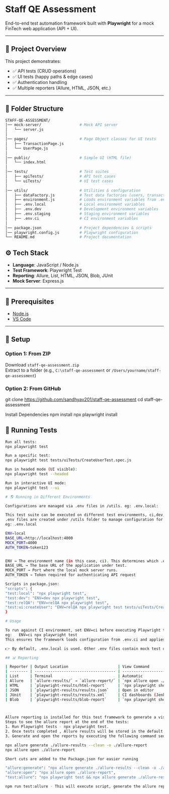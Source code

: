 # Staff QE Assessment

End-to-end test automation framework built with **Playwright** for a mock FinTech web application (API + UI).

---

## 📌 Project Overview
This project demonstrates:
- ✅ API tests (CRUD operations)  
- ✅ UI tests (happy paths & edge cases)  
- ✅ Authentication handling  
- ✅ Multiple reporters (Allure, HTML, JSON, etc.)  

---

## 📂 Folder Structure
```bash
STAFF-QE-ASSESSMENT/
│── mock-server/                 # Mock API server
│   └── server.js
│
│── pages/                       # Page Object classes for UI tests
│   ├── TransactionPage.js
│   └── UserPage.js
│
│── public/                      # Simple UI (HTML file)
│   └── index.html
│
│── tests/                       # Test suites
│   ├── apiTests/                # API test cases
│   └── uiTests/                 # UI test cases
│
│── utils/                       # Utilities & configuration
│   ├── dataFactory.js           # Test data factories (users, transactions, etc.)
│   ├── environment.js           # Loads environment variables from .env files
│   ├── .env.local               # Local environment variables
│   ├── .env.dev                 # Development environment variables
│   ├── .env.staging             # Staging environment variables
│   ├── .env.ci                  # CI environment variables
│
│── package.json                 # Project dependencies & scripts
│── playwright.config.js         # Playwright configuration
└── README.md                    # Project documentation
```


## ⚙️ Tech Stack
- **Language**: JavaScript / Node.js  
- **Test Framework**: Playwright Test  
- **Reporting**: Allure, List, HTML, JSON, Blob, JUnit  
- **Mock Server**: Express.js  

---

## 🔧 Prerequisites
- [Node.js](https://nodejs.org/en/download)  
- [VS Code](https://code.visualstudio.com/download)  

---

## 🚀 Setup

### Option 1: From ZIP
Download `staff-qe-assessment.zip`  
Extract to a folder (e.g., `C:\staff-qe-assessment` or `/Users/yourname/staff-qe-assessment`)  

### Option 2: From GitHub
git clone https://github.com/sandhyav201/staff-qe-assessment
cd staff-qe-assessment

Install Dependencies
npm install
npx playwright install

## 🧪 Running Tests

   ```bash
   Run all tests:
   npx playwright test

   Run a specific test:
   npx playwright test tests/uiTests/CreateUserTest.spec.js

   Run in headed mode (UI visible):
   npx playwright test --headed

   Run in interactive UI mode:
   npx playwright test --ui

# 🌎 Running in Different Environments

Configurations are managed via .env files in /utils. eg: .env.local:

  This test suite can be executed on different test environments, ci,dev,local, staging and prod. 
  .env files are created under /utils folder to manage configuration for different environments.
  eg: .env.local 
  
ENV=local
BASE_URL=http://localhost:4000
MOCK_PORT=4000
AUTH_TOKEN=token123


ENV → The environment name (in this case, ci). This determines which .env file is loaded.
BASE_URL → The base URL of the application under test.
MOCK_PORT → Port where the local mock server runs.
AUTH_TOKEN → Token required for authenticating API request

Scripts in package.json:
"scripts": {
  "test:local": "npx playwright test",
  "test:dev": "ENV=dev npx playwright test",
  "test:relQA": "ENV=relQA npx playwright test",
  "test:ui:createUser": "ENV=relQA npx playwright test tests/uiTests/CreateUserTest.spec.js"
}

# Usage 

To run against CI environment, set ENV=ci before executing Playwright tests:
eg:   ENV=ci npx playwright test
This ensures the framework loads configuration from .env.ci and applies the correct base URL, mock server port, and authentication token.

👉 By default, .env.local is used. Other .env files contain mock test data. So cannot be executed at this point.

## 📊 Reporting

| Reporter | Output Location                      | View Command                                                |
| -------- | ------------------------------------ | ----------------------------------------------------------- |
| List     | Terminal                             | Automatic                                                   |
| Allure   | `allure-results/` → `allure-report/` | `npx allure open ./allure-report`                           |
| HTML     | `playwright-results/html-report`     | `npx playwright show-report playwright-results/html-report` |
| JSON     | `playwright-results/results.json`    | Open in editor                                              |
| JUnit    | `playwright-results/results.xml`     | CI dashboards (Jenkins, GitLab, etc.)                       |
| Blob     | `playwright-results/blob-report`     | `npx playwright show-report playwright-results/blob-report` |



Allure reporting is installed for this test framework to generate a visual, interactive and detailed reports for automated tests.
Steps to see the allure report at the end of the tests:
1. Run Playwright tests - npx playwright test.
2. Once tests completed , Allure results will be stored in the default folder : allure-results
3. Generate and open the reports by executing the following command sequentially:

npx allure generate ./allure-results --clean -o ./allure-report
npx allure open ./allure-report

Short cuts are added to the Package.json for easier running

"allure:generate": "npx allure generate ./allure-results --clean -o ./allure-report",
"allure:open": "npx allure open ./allure-report",
"test:allure": "npx playwright test && npx allure generate ./allure-results --clean -o ./allure-report && npx allure open ./allure-report"

npm run test:allure - This will execute script, generate the allure report and open it in browser in one single step.
